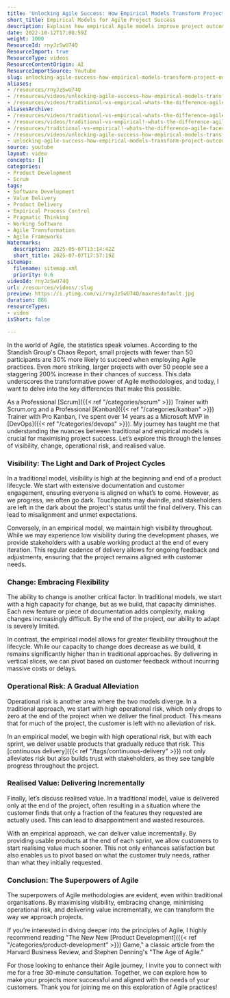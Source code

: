 ```yaml
---
title: 'Unlocking Agile Success: How Empirical Models Transform Project Outcomes'
short_title: Empirical Models for Agile Project Success
description: Explains how empirical Agile models improve project outcomes by increasing visibility, enabling change, reducing risk, and delivering value incrementally throughout development.
date: 2022-10-12T17:08:59Z
weight: 1000
ResourceId: rnyJzSwU74Q
ResourceImport: true
ResourceType: videos
ResourceContentOrigin: AI
ResourceImportSource: Youtube
slug: unlocking-agile-success-how-empirical-models-transform-project-outcomes
aliases:
- /resources/rnyJzSwU74Q
- /resources/videos/unlocking-agile-success-how-empirical-models-transform-project-outcomes
- /resources/videos/traditional-vs-empirical-whats-the-difference-agile-faces-off-agianst-waterfall
aliasesArchive:
- /resources/videos/traditional-vs-empirical-whats-the-difference-agile-faces-off-agianst-waterfall
- /resources/videos/traditional-vs-empirical!-whats-the-difference-agile-faces-off-agianst-waterfall!
- /resources/traditional-vs-empirical!-whats-the-difference-agile-faces-off-agianst-waterfall!
- /resources/videos/unlocking-agile-success-how-empirical-models-transform-project-outcomes
- unlocking-agile-success-how-empirical-models-transform-project-outcomes
source: youtube
layout: video
concepts: []
categories:
- Product Development
- Scrum
tags:
- Software Development
- Value Delivery
- Product Delivery
- Empirical Process Control
- Pragmatic Thinking
- Working Software
- Agile Transformation
- Agile Frameworks
Watermarks:
  description: 2025-05-07T13:14:42Z
  short_title: 2025-07-07T17:57:19Z
sitemap:
  filename: sitemap.xml
  priority: 0.6
videoId: rnyJzSwU74Q
url: /resources/videos/:slug
preview: https://i.ytimg.com/vi/rnyJzSwU74Q/maxresdefault.jpg
duration: 866
resourceTypes:
- video
isShort: false

---
```

In the world of Agile, the statistics speak volumes. According to the Standish Group's Chaos Report, small projects with fewer than 50 participants are 30% more likely to succeed when employing Agile practices. Even more striking, larger projects with over 50 people see a staggering 200% increase in their chances of success. This data underscores the transformative power of Agile methodologies, and today, I want to delve into the key differences that make this possible.

As a Professional [Scrum]({{< ref "/categories/scrum" >}}) Trainer with Scrum.org and a Professional [Kanban]({{< ref "/categories/kanban" >}}) Trainer with Pro Kanban, I’ve spent over 14 years as a Microsoft MVP in [DevOps]({{< ref "/categories/devops" >}}). My journey has taught me that understanding the nuances between traditional and empirical models is crucial for maximising project success. Let’s explore this through the lenses of visibility, change, operational risk, and realised value.

### Visibility: The Light and Dark of Project Cycles

In a traditional model, visibility is high at the beginning and end of a product lifecycle. We start with extensive documentation and customer engagement, ensuring everyone is aligned on what’s to come. However, as we progress, we often go dark. Touchpoints may dwindle, and stakeholders are left in the dark about the project's status until the final delivery. This can lead to misalignment and unmet expectations.

Conversely, in an empirical model, we maintain high visibility throughout. While we may experience low visibility during the development phases, we provide stakeholders with a usable working product at the end of every iteration. This regular cadence of delivery allows for ongoing feedback and adjustments, ensuring that the project remains aligned with customer needs.

### Change: Embracing Flexibility

The ability to change is another critical factor. In traditional models, we start with a high capacity for change, but as we build, that capacity diminishes. Each new feature or piece of documentation adds complexity, making changes increasingly difficult. By the end of the project, our ability to adapt is severely limited.

In contrast, the empirical model allows for greater flexibility throughout the lifecycle. While our capacity to change does decrease as we build, it remains significantly higher than in traditional approaches. By delivering in vertical slices, we can pivot based on customer feedback without incurring massive costs or delays.

### Operational Risk: A Gradual Alleviation

Operational risk is another area where the two models diverge. In a traditional approach, we start with high operational risk, which only drops to zero at the end of the project when we deliver the final product. This means that for much of the project, the customer is left with no alleviation of risk.

In an empirical model, we begin with high operational risk, but with each sprint, we deliver usable products that gradually reduce that risk. This [continuous delivery]({{< ref "/tags/continuous-delivery" >}}) not only alleviates risk but also builds trust with stakeholders, as they see tangible progress throughout the project.

### Realised Value: Delivering Incrementally

Finally, let’s discuss realised value. In a traditional model, value is delivered only at the end of the project, often resulting in a situation where the customer finds that only a fraction of the features they requested are actually used. This can lead to disappointment and wasted resources.

With an empirical approach, we can deliver value incrementally. By providing usable products at the end of each sprint, we allow customers to start realising value much sooner. This not only enhances satisfaction but also enables us to pivot based on what the customer truly needs, rather than what they initially requested.

### Conclusion: The Superpowers of Agile

The superpowers of Agile methodologies are evident, even within traditional organisations. By maximising visibility, embracing change, minimising operational risk, and delivering value incrementally, we can transform the way we approach projects. 

If you’re interested in diving deeper into the principles of Agile, I highly recommend reading "The New New [Product Development]({{< ref "/categories/product-development" >}}) Game," a classic article from the Harvard Business Review, and Stephen Denning's "The Age of Agile." 

For those looking to enhance their Agile journey, I invite you to connect with me for a free 30-minute consultation. Together, we can explore how to make your projects more successful and aligned with the needs of your customers. Thank you for joining me on this exploration of Agile practices!
